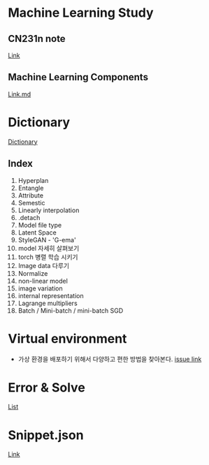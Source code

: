 # Machine Learning Study
## CN231n note
[Link](https://github.com/doublejy715/Machine_Learning/tree/main/CS231n-2017)

## Machine Learning Components
[Link.md](https://github.com/doublejy715/Machine_Learning/blob/main/Machine%20Learning/Components.md)

# Dictionary

[Dictionary](https://github.com/doublejy715/Machine_Learning/issues/1)
## Index
1. Hyperplan
2. Entangle
3. Attribute
4. Semestic
5. Linearly interpolation
6. .detach
7. Model file type
8. Latent Space
9. StyleGAN - 'G-ema'
10. model 자세히 살펴보기
11. torch 병렬 학습 시키기
12. Image data 다루기
13. Normalize
14. non-linear model
15. image variation
16. internal representation
17. Lagrange multipliers
18. Batch / Mini-batch / mini-batch SGD

# Virtual environment
- 가상 환경을 배포하기 위해서 다양하고 편한 방법을 찾아본다.
[issue link](https://github.com/doublejy715/Machine_Learning/issues/12)

# Error & Solve
[List](https://github.com/doublejy715/Machine_Learning/issues/2)

# Snippet.json
[Link](https://github.com/doublejy715/Machine_Learning/blob/main/snippet.json)
